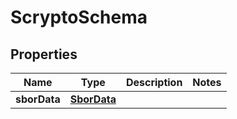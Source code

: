 

# ScryptoSchema


## Properties

| Name | Type | Description | Notes |
|------------ | ------------- | ------------- | -------------|
|**sborData** | [**SborData**](SborData.md) |  |  |



